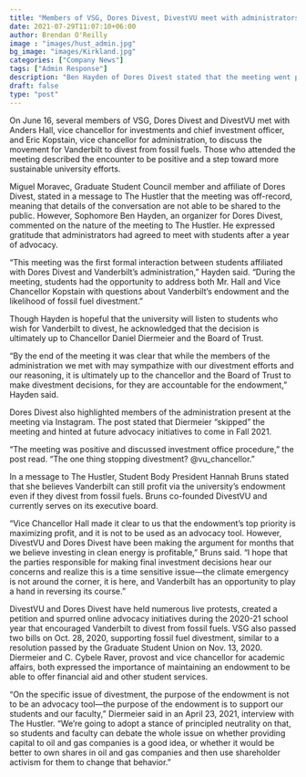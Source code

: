 ```yaml
---
title: "Members of VSG, Dores Divest, DivestVU meet with administrators to discuss fossil fuel divestment"
date: 2021-07-29T11:07:10+06:00
author: Brendan O'Reilly 
image : "images/hust_admin.jpg"
bg_image: "images/Kirkland.jpg"
categories: ["Company News"]
tags: ["Admin Response"]
description: "Ben Hayden of Dores Divest stated that the meeting went positively and that all formal decisions about divestment are in the hands of the Board of Trust and Chancellor Daniel Diermeier."
draft: false
type: "post"
---
```


On June 16, several members of VSG, Dores Divest and DivestVU met with Anders Hall, vice chancellor for investments and chief investment officer, and Eric Kopstain, vice chancellor for administration, to discuss the movement for Vanderbilt to divest from fossil fuels. Those who attended the meeting described the encounter to be positive and a step toward more sustainable university efforts.

Miguel Moravec, Graduate Student Council member and affiliate of Dores Divest, stated in a message to The Hustler that the meeting was off-record, meaning that details of the conversation are not able to be shared to the public. However, Sophomore Ben Hayden, an organizer for Dores Divest, commented on the nature of the meeting to The Hustler. He expressed gratitude that administrators had agreed to meet with students after a year of advocacy.

“This meeting was the first formal interaction between students affiliated with Dores Divest and Vanderbilt’s administration,” Hayden said. “During the meeting, students had the opportunity to address both Mr. Hall and Vice Chancellor Kopstain with questions about Vanderbilt’s endowment and the likelihood of fossil fuel divestment.”

Though Hayden is hopeful that the university will listen to students who wish for Vanderbilt to divest, he acknowledged that the decision is ultimately up to Chancellor Daniel Diermeier and the Board of Trust.

“By the end of the meeting it was clear that while the members of the administration we met with may sympathize with our divestment efforts and our reasoning, it is ultimately up to the chancellor and the Board of Trust to make divestment decisions, for they are accountable for the endowment,” Hayden said.

Dores Divest also highlighted members of the administration present at the meeting via Instagram. The post stated that Diermeier “skipped” the meeting and hinted at future advocacy initiatives to come in Fall 2021.

“The meeting was positive and discussed investment office procedure,” the post read. “The one thing stopping divestment? @vu_chancellor.” 

In a message to The Hustler, Student Body President Hannah Bruns stated that she believes Vanderbilt can still profit via the university’s endowment even if they divest from fossil fuels. Bruns co-founded DivestVU and currently serves on its executive board.

“Vice Chancellor Hall made it clear to us that the endowment’s top priority is maximizing profit, and it is not to be used as an advocacy tool. However, DivestVU and Dores Divest have been making the argument for months that we believe investing in clean energy is profitable,” Bruns said. “I hope that the parties responsible for making final investment decisions hear our concerns and realize this is a time sensitive issue—the climate emergency is not around the corner, it is here, and Vanderbilt has an opportunity to play a hand in reversing its course.” 

DivestVU and Dores Divest have held numerous live protests, created a petition and spurred online advocacy initiatives during the 2020-21 school year that encouraged Vanderbilt to divest from fossil fuels. VSG also passed two bills on Oct. 28, 2020, supporting fossil fuel divestment, similar to a resolution passed by the Graduate Student Union on Nov. 13, 2020. Diermeier and C. Cybele Raver, provost and vice chancellor for academic affairs, both expressed the importance of maintaining an endowment to be able to offer financial aid and other student services.

“On the specific issue of divestment, the purpose of the endowment is not to be an advocacy tool—the purpose of the endowment is to support our students and our faculty,” Diermeier said in an April 23, 2021, interview with The Hustler. “We’re going to adopt a stance of principled neutrality on that, so students and faculty can debate the whole issue on whether providing capital to oil and gas companies is a good idea, or whether it would be better to own shares in oil and gas companies and then use shareholder activism for them to change that behavior.”